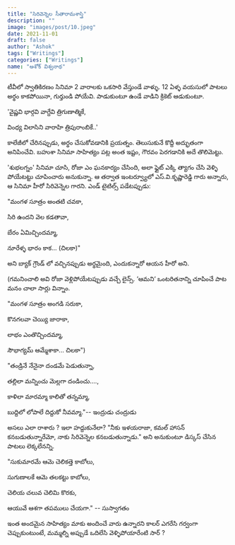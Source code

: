 ```yaml
---
title: "సిరివెన్నెల సీతారామశాస్త్రి"
description: ""
image: "images/post/10.jpeg"
date: 2021-11-01
draft: false
author: "Ashok"
tags: ["Writings"]
categories: ["Writings"]
name: "అశోక్ విశ్వనాథ"
---
```


టీవీలో స్వాతికిరణం సినిమా 2 వారాలకు ఒకసారి వేస్తుండే వాళ్ళు. 12 ఏళ్ళ వయసులో పాటలు అర్థం కాకపోయినా, గుర్తుండి పోయేవి. పాడుకుంటూ ఉండే వాడిని క్రికెట్ ఆడుకుంటూ.

'వైష్ణవి భార్గవి వాగ్దేవి త్రిగుణాత్మికే,

 వింధ్య విలాసిని వారాహి త్రిపురాంబికే..'

కాలేజీలో చేరినప్పుడు, అర్థం చేసుకోవడానికి ప్రయత్నం. తెలుసుకునే కొద్దీ అద్భుతంగా అనిపించేవి.
బహుశా సినిమా సాహిత్యం పట్ల అంత ఇష్టం, గౌరవం పెరగడానికి అదే తొలిమెట్టు.

'శుభలగ్నం' సినిమా చూసి, రోజా ఎం ఘనకార్యం చేసింది, అలా ఫ్లైట్ ఎక్కి త్యాగం చేసి వెళ్ళి పోయేటట్టు చూపించారు అనుకున్నా. ఆ తర్వాత ఇంటర్వ్యూలో ఎస్.వి.కృష్ణారెడ్డి గారు అన్నారు, ఆ సినిమా హీరో సిరివెన్నెల గారని. ఎండ్ టైటిల్స్ పడేటప్పుడు:

"మంగళ సూత్రం అంతటి చవకా,

 సిరి ఉందని వెల కడతావా,

 బేరం ఏమిచ్చిందమ్మా,

 నూరేళ్ళ భారం కాక... (చిలకా)"  

అని బ్యాక్ గ్రౌండ్ లో వచ్చినప్పుడు అర్థమైంది, ఎందుకన్నారో ఆయన హీరో అని.

(గమనించాలి అవి రోజా వెళ్లిపోయేటప్పుడు వచ్చే లైన్స్. ‘ఆమని‘ ఒంటరితనాన్ని చూపించే పాట మనం చాలా సార్లు విన్నాం.

"మంగళ సూత్రం అంగడి సరుకా,

  కొనగలవా చెయ్యి జారాకా,

  లాభం ఎంతొచ్చిందమ్మా,

  సౌభాగ్యమ్ ఆమ్మేశాకా... చిలకా")

"తండ్రినే నేనైనా దండమే పెడుతున్నా,

 తల్లిలా మన్నించు మెల్లగా దండించు....,

 కాళిలా మారమ్మా కాలితో తన్నమ్మా,

 బుద్దిలో లోపాలే దిద్దుకో నీవమ్మా."-- ఇంద్రుడు చంద్రుడు

అసలు ఎలా రాశారు ? ఇలా హద్దుకునేలా? "నీకు ఇళయరాజా, కమల్ హాసన్ కనబడుతున్నారేమో, నాకు సిరివెన్నెల కనబడుతున్నాడు." అని అనుకుంటూ డిస్కస్ చేసిన పాటలు లెక్కలేనన్ని.

"సుకుమారమే ఆమె చెలికత్తె కాబోలు,

 సుగుణాలకే ఆమె తలకట్టు కాబోలు,

 చెలియ చలువ చెలిమి కొరకు,

 ఆయువే ఆశగా తపములు చేయగా." -- సుస్వాగతం

ఇంత అందమైన సాహిత్యం మాకు అందించే వారు ఉన్నారని కాలర్ ఎగరేసి గర్వంగా చెప్పుకుంటుంటే, మమ్మల్ని అప్పుడే ఒదిలేసి వెళ్ళిపోయారేంటి సార్ ?
